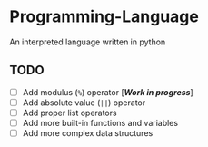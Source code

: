 # Programming-Language
An interpreted language written in python

## TODO
- [ ] Add modulus (`%`) operator [**_Work in progress_**]
- [ ] Add absolute value (`||`) operator
- [ ] Add proper list operators
- [ ] Add more built-in functions and variables
- [ ] Add more complex data structures